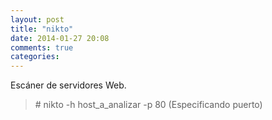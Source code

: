 ```yaml
---
layout: post
title: "nikto"
date: 2014-01-27 20:08
comments: true
categories: 
---
```

Escáner de servidores Web. 

>\# nikto -h host_a_analizar -p 80 (Especificando puerto)

